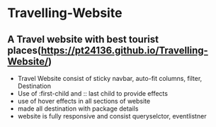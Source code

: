 # Travelling-Website
## A Travel website with best tourist places(https://pt24136.github.io/Travelling-Website/)
- Travel Website consist of sticky navbar, auto-fit columns, filter, Destination
- Use of :first-child and :: last child to provide effects
- use of hover effects in all sections of website
- made all destination with package details
- website is fully responsive and consist queryselctor, eventlistner
